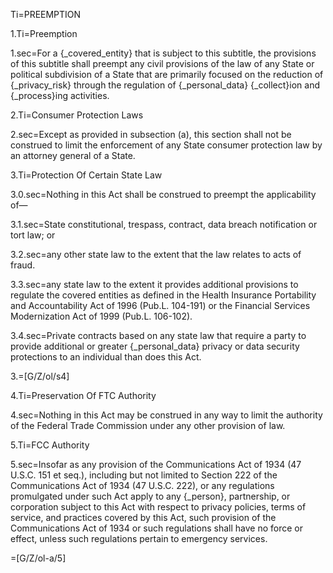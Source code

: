 Ti=PREEMPTION

1.Ti=Preemption

1.sec=For a {_covered_entity} that is subject to this subtitle, the provisions of this subtitle shall preempt any civil provisions of the law of any State or political subdivision of a State that are primarily focused on the reduction of {_privacy_risk} through the regulation of {_personal_data} {_collect}ion and {_process}ing activities.

2.Ti=Consumer Protection Laws

2.sec=Except as provided in subsection (a), this section shall not be construed to limit the enforcement of any State consumer protection law by an attorney general of a State.

3.Ti=Protection Of Certain State Law

3.0.sec=Nothing in this Act shall be construed to preempt the applicability of—

3.1.sec=State constitutional, trespass, contract, data breach notification or tort law; or

3.2.sec=any other state law to the extent that the law relates to acts of fraud.

3.3.sec=any state law to the extent it provides additional provisions to regulate the covered entities as defined in the Health Insurance Portability and Accountability Act of 1996 (Pub.L. 104-191) or the Financial Services Modernization Act of 1999 (Pub.L. 106-102).

3.4.sec=Private contracts based on any state law that require a party to provide additional or greater {_personal_data} privacy or data security protections to an individual than does this Act.

3.=[G/Z/ol/s4]

4.Ti=Preservation Of FTC Authority

4.sec=Nothing in this Act may be construed in any way to limit the authority of the Federal Trade Commission under any other provision of law.

5.Ti=FCC Authority

5.sec=Insofar as any provision of the Communications Act of 1934 (47 U.S.C. 151 et seq.), including but not limited to Section 222 of the Communications Act of 1934 (47 U.S.C. 222), or any regulations promulgated under such Act apply to any {_person}, partnership, or corporation subject to this Act with respect to privacy policies, terms of service, and practices covered by this Act, such provision of the Communications Act of 1934 or such regulations shall have no force or effect, unless such regulations pertain to emergency services.

=[G/Z/ol-a/5]
